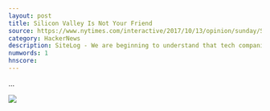 ```yaml
---
layout: post
title: Silicon Valley Is Not Your Friend
source: https://www.nytimes.com/interactive/2017/10/13/opinion/sunday/Silicon-Valley-Is-Not-Your-Friend.html
category: HackerNews
description: SiteLog - We are beginning to understand that tech companies don’t have our best interests at heart. Did they ever?
numwords: 1
hnscore: 
---
```


...

![](https://static01.nyt.com/images/2017/10/13/opinion/sunday/Silicon-Valley-Is-Not-Your-Friend-1507876008370/Silicon-Valley-Is-Not-Your-Friend-1507876008370-facebookJumbo.jpg)
<!--description-->